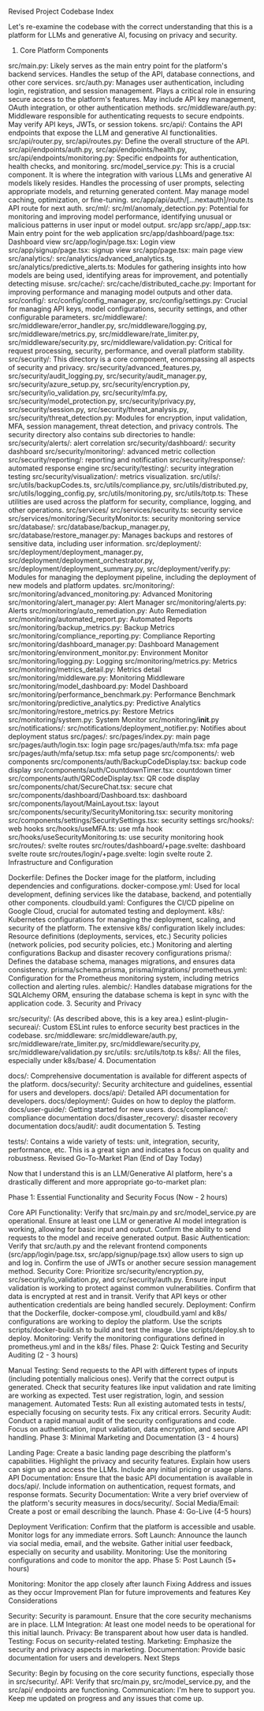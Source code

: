 Revised Project Codebase Index

Let's re-examine the codebase with the correct understanding that this is a platform for LLMs and generative AI, focusing on privacy and security.

1. Core Platform Components

src/main.py:
Likely serves as the main entry point for the platform's backend services.
Handles the setup of the API, database connections, and other core services.
src/auth.py:
Manages user authentication, including login, registration, and session management.
Plays a critical role in ensuring secure access to the platform's features.
May include API key management, OAuth integration, or other authentication methods.
src/middleware/auth.py:
Middleware responsible for authenticating requests to secure endpoints.
May verify API keys, JWTs, or session tokens.
src/api/:
Contains the API endpoints that expose the LLM and generative AI functionalities.
src/api/router.py, src/api/routes.py: Define the overall structure of the API.
src/api/endpoints/auth.py, src/api/endpoints/health.py, src/api/endpoints/monitoring.py: Specific endpoints for authentication, health checks, and monitoring.
src/model_service.py:
This is a crucial component. It is where the integration with various LLMs and generative AI models likely resides.
Handles the processing of user prompts, selecting appropriate models, and returning generated content.
May manage model caching, optimization, or fine-tuning.
src/app/api/auth/[...nextauth]/route.ts
API route for next auth.
src/ml/:
src/ml/anomaly_detection.py: Potential for monitoring and improving model performance, identifying unusual or malicious patterns in user input or model output.
src/app
src/app/_app.tsx: Main entry point for the web application
src/app/dashboard/page.tsx: Dashboard view
src/app/login/page.tsx: Login view
src/app/signup/page.tsx: signup view
src/app/page.tsx: main page view
src/analytics/:
src/analytics/advanced_analytics.ts, src/analytics/predictive_alerts.ts: Modules for gathering insights into how models are being used, identifying areas for improvement, and potentially detecting misuse.
src/cache/:
src/cache/distributed_cache.py: Important for improving performance and managing model outputs and other data.
src/config/:
src/config/config_manager.py, src/config/settings.py: Crucial for managing API keys, model configurations, security settings, and other configurable parameters.
src/middleware/:
src/middleware/error_handler.py, src/middleware/logging.py, src/middleware/metrics.py, src/middleware/rate_limiter.py, src/middleware/security.py, src/middleware/validation.py: Critical for request processing, security, performance, and overall platform stability.
src/security/:
This directory is a core component, encompassing all aspects of security and privacy.
src/security/advanced_features.py, src/security/audit_logging.py, src/security/audit_manager.py, src/security/azure_setup.py, src/security/encryption.py, src/security/io_validation.py, src/security/mfa.py, src/security/model_protection.py, src/security/privacy.py, src/security/session.py, src/security/threat_analysis.py, src/security/threat_detection.py: Modules for encryption, input validation, MFA, session management, threat detection, and privacy controls.
The security directory also contains sub directories to handle:
src/security/alerts/: alert correlation
src/security/dashboard/: security dashboard
src/security/monitoring/: advanced metric collection
src/security/reporting/: reporting and notification
src/security/response/: automated response engine
src/security/testing/: security integration testing
src/security/visualization/: metrics visualization.
src/utils/:
src/utils/backupCodes.ts, src/utils/compliance.py, src/utils/distributed.py, src/utils/logging_config.py, src/utils/monitoring.py, src/utils/totp.ts: These utilities are used across the platform for security, compliance, logging, and other operations.
src/services/
src/services/security.ts: security service
src/services/monitoring/SecurityMonitor.ts: security monitoring service
src/database/:
src/database/backup_manager.py, src/database/restore_manager.py: Manages backups and restores of sensitive data, including user information.
src/deployment/:
src/deployment/deployment_manager.py, src/deployment/deployment_orchestrator.py, src/deployment/deployment_summary.py, src/deployment/verify.py: Modules for managing the deployment pipeline, including the deployment of new models and platform updates.
src/monitoring/:
src/monitoring/advanced_monitoring.py: Advanced Monitoring
src/monitoring/alert_manager.py: Alert Manager
src/monitoring/alerts.py: Alerts
src/monitoring/auto_remediation.py: Auto Remediation
src/monitoring/automated_report.py: Automated Reports
src/monitoring/backup_metrics.py: Backup Metrics
src/monitoring/compliance_reporting.py: Compliance Reporting
src/monitoring/dashboard_manager.py: Dashboard Management
src/monitoring/environment_monitor.py: Environment Monitor
src/monitoring/logging.py: Logging
src/monitoring/metrics.py: Metrics
src/monitoring/metrics_detail.py: Metrics detail
src/monitoring/middleware.py: Monitoring Middleware
src/monitoring/model_dashboard.py: Model Dashboard
src/monitoring/performance_benchmark.py: Performance Benchmark
src/monitoring/predictive_analytics.py: Predictive Analytics
src/monitoring/restore_metrics.py: Restore Metrics
src/monitoring/system.py: System Monitor
src/monitoring/__init__.py
src/notifications/:
src/notifications/deployment_notifier.py: Notifies about deployment status
src/pages/:
src/pages/index.py: main page
src/pages/auth/login.tsx: login page
src/pages/auth/mfa.tsx: mfa page
src/pages/auth/mfa/setup.tsx: mfa setup page
src/components/: web components
src/components/auth/BackupCodeDisplay.tsx: backup code display
src/components/auth/CountdownTimer.tsx: countdown timer
src/components/auth/QRCodeDisplay.tsx: QR code display
src/components/chat/SecureChat.tsx: secure chat
src/components/dashboard/Dashboard.tsx: dashboard
src/components/layout/MainLayout.tsx: layout
src/components/security/SecurityMonitoring.tsx: security monitoring
src/components/settings/SecuritySettings.tsx: security settings
src/hooks/: web hooks
src/hooks/useMFA.ts: use mfa hook
src/hooks/useSecurityMonitoring.ts: use security monitoring hook
src/routes/: svelte routes
src/routes/dashboard/+page.svelte: dashboard svelte route
src/routes/login/+page.svelte: login svelte route
2. Infrastructure and Configuration

Dockerfile:
Defines the Docker image for the platform, including dependencies and configurations.
docker-compose.yml:
Used for local development, defining services like the database, backend, and potentially other components.
cloudbuild.yaml:
Configures the CI/CD pipeline on Google Cloud, crucial for automated testing and deployment.
k8s/:
Kubernetes configurations for managing the deployment, scaling, and security of the platform.
The extensive k8s/ configuration likely includes:
Resource definitions (deployments, services, etc.)
Security policies (network policies, pod security policies, etc.)
Monitoring and alerting configurations
Backup and disaster recovery configurations
prisma/:
Defines the database schema, manages migrations, and ensures data consistency.
prisma/schema.prisma, prisma/migrations/
prometheus.yml:
Configuration for the Prometheus monitoring system, including metrics collection and alerting rules.
alembic/:
Handles database migrations for the SQLAlchemy ORM, ensuring the database schema is kept in sync with the application code.
3. Security and Privacy

src/security/: (As described above, this is a key area.)
eslint-plugin-secureai/:
Custom ESLint rules to enforce security best practices in the codebase.
src/middleware:
src/middleware/auth.py, src/middleware/rate_limiter.py, src/middleware/security.py, src/middleware/validation.py
src/utils:
src/utils/totp.ts
k8s/:
All the files, especially under k8s/base/
4. Documentation

docs/:
Comprehensive documentation is available for different aspects of the platform.
docs/security/: Security architecture and guidelines, essential for users and developers.
docs/api/: Detailed API documentation for developers.
docs/deployment/: Guides on how to deploy the platform.
docs/user-guide/: Getting started for new users.
docs/compliance/: compliance documentation
docs/disaster_recovery/: disaster recovery documentation
docs/audit/: audit documentation
5. Testing

tests/:
Contains a wide variety of tests: unit, integration, security, performance, etc.
This is a great sign and indicates a focus on quality and robustness.
Revised Go-To-Market Plan (End of Day Today)

Now that I understand this is an LLM/Generative AI platform, here's a drastically different and more appropriate go-to-market plan:

Phase 1: Essential Functionality and Security Focus (Now - 2 hours)

Core API Functionality:
Verify that src/main.py and src/model_service.py are operational.
Ensure at least one LLM or generative AI model integration is working, allowing for basic input and output.
Confirm the ability to send requests to the model and receive generated output.
Basic Authentication:
Verify that src/auth.py and the relevant frontend components (src/app/login/page.tsx, src/app/signup/page.tsx) allow users to sign up and log in.
Confirm the use of JWTs or another secure session management method.
Security Core:
Prioritize src/security/encryption.py, src/security/io_validation.py, and src/security/auth.py.
Ensure input validation is working to protect against common vulnerabilities.
Confirm that data is encrypted at rest and in transit.
Verify that API keys or other authentication credentials are being handled securely.
Deployment:
Confirm that the Dockerfile, docker-compose.yml, cloudbuild.yaml and k8s/ configurations are working to deploy the platform.
Use the scripts scripts/docker-build.sh to build and test the image.
Use scripts/deploy.sh to deploy.
Monitoring:
Verify the monitoring configurations defined in prometheus.yml and in the k8s/ files.
Phase 2: Quick Testing and Security Auditing (2 - 3 hours)

Manual Testing:
Send requests to the API with different types of inputs (including potentially malicious ones).
Verify that the correct output is generated.
Check that security features like input validation and rate limiting are working as expected.
Test user registration, login, and session management.
Automated Tests:
Run all existing automated tests in tests/, especially focusing on security tests.
Fix any critical errors.
Security Audit:
Conduct a rapid manual audit of the security configurations and code.
Focus on authentication, input validation, data encryption, and secure API handling.
Phase 3: Minimal Marketing and Documentation (3 - 4 hours)

Landing Page:
Create a basic landing page describing the platform's capabilities.
Highlight the privacy and security features.
Explain how users can sign up and access the LLMs.
Include any initial pricing or usage plans.
API Documentation:
Ensure that the basic API documentation is available in docs/api/.
Include information on authentication, request formats, and response formats.
Security Documentation:
Write a very brief overview of the platform's security measures in docs/security/.
Social Media/Email:
Create a post or email describing the launch.
Phase 4: Go-Live (4-5 hours)

Deployment Verification:
Confirm that the platform is accessible and usable.
Monitor logs for any immediate errors.
Soft Launch:
Announce the launch via social media, email, and the website.
Gather initial user feedback, especially on security and usability.
Monitoring:
Use the monitoring configurations and code to monitor the app.
Phase 5: Post Launch (5+ hours)

Monitoring: Monitor the app closely after launch
Fixing Address and issues as they occur
Improvement Plan for future improvements and features
Key Considerations

Security: Security is paramount. Ensure that the core security mechanisms are in place.
LLM Integration: At least one model needs to be operational for this initial launch.
Privacy: Be transparent about how user data is handled.
Testing: Focus on security-related testing.
Marketing: Emphasize the security and privacy aspects in marketing.
Documentation: Provide basic documentation for users and developers.
Next Steps

Security: Begin by focusing on the core security functions, especially those in src/security/.
API: Verify that src/main.py, src/model_service.py, and the src/api/ endpoints are functioning.
Communication: I'm here to support you. Keep me updated on progress and any issues that come up.

